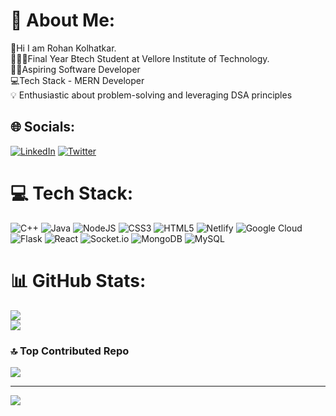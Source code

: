 # 💫 About Me:
👋Hi I am Rohan Kolhatkar.<br>🧑🏻‍🎓Final Year Btech Student at Vellore Institute of Technology.<br>🧑‍💻Aspiring Software Developer<br>💻Tech Stack - MERN Developer<br>💡 Enthusiastic about problem-solving and leveraging DSA principles<br>


## 🌐 Socials:
[![LinkedIn](https://img.shields.io/badge/LinkedIn-%230077B5.svg?logo=linkedin&logoColor=white)](https://linkedin.com/in/https://www.linkedin.com/in/rohan-kolhatkar/) [![Twitter](https://img.shields.io/badge/Twitter-%231DA1F2.svg?logo=Twitter&logoColor=white)](https://twitter.com/https://twitter.com/Rohan71775198) 

# 💻 Tech Stack:
![C++](https://img.shields.io/badge/c++-%2300599C.svg?style=for-the-badge&logo=c%2B%2B&logoColor=white) ![Java](https://img.shields.io/badge/java-%23ED8B00.svg?style=for-the-badge&logo=java&logoColor=white) ![NodeJS](https://img.shields.io/badge/node.js-6DA55F?style=for-the-badge&logo=node.js&logoColor=white) ![CSS3](https://img.shields.io/badge/css3-%231572B6.svg?style=for-the-badge&logo=css3&logoColor=white) ![HTML5](https://img.shields.io/badge/html5-%23E34F26.svg?style=for-the-badge&logo=html5&logoColor=white) ![Netlify](https://img.shields.io/badge/netlify-%23000000.svg?style=for-the-badge&logo=netlify&logoColor=#00C7B7) ![Google Cloud](https://img.shields.io/badge/Google%20Cloud-%234285F4.svg?style=for-the-badge&logo=google-cloud&logoColor=white) ![Flask](https://img.shields.io/badge/flask-%23000.svg?style=for-the-badge&logo=flask&logoColor=white) ![React](https://img.shields.io/badge/react-%2320232a.svg?style=for-the-badge&logo=react&logoColor=%2361DAFB) ![Socket.io](https://img.shields.io/badge/Socket.io-black?style=for-the-badge&logo=socket.io&badgeColor=010101) ![MongoDB](https://img.shields.io/badge/MongoDB-%234ea94b.svg?style=for-the-badge&logo=mongodb&logoColor=white) ![MySQL](https://img.shields.io/badge/mysql-%2300f.svg?style=for-the-badge&logo=mysql&logoColor=white)
# 📊 GitHub Stats:
<!-- ![](https://github-readme-stats.vercel.app/api?username=RohanKolhatkar&theme=highcontrast&hide_border=false&include_all_commits=true&count_private=true)<br/> -->
![](https://github-readme-streak-stats.herokuapp.com/?user=RohanKolhatkar&theme=highcontrast&hide_border=false)<br/>
![](https://github-readme-stats.vercel.app/api/top-langs/?username=RohanKolhatkar&theme=highcontrast&hide_border=false&include_all_commits=true&count_private=true&layout=compact)

### 🔝 Top Contributed Repo
![](https://github-contributor-stats.vercel.app/api?username=RohanKolhatkar&limit=5&theme=dark&combine_all_yearly_contributions=true)

---
[![](https://visitcount.itsvg.in/api?id=RohanKolhatkar&icon=0&color=0)](https://visitcount.itsvg.in)

<!-- Proudly created with GPRM ( https://gprm.itsvg.in ) -->
